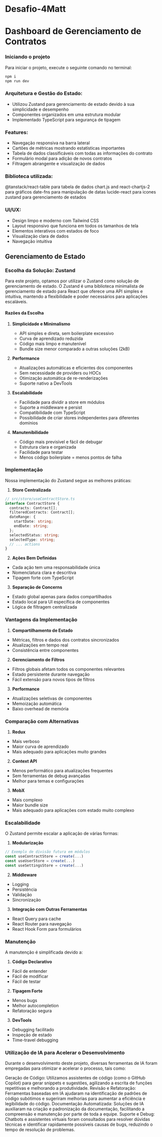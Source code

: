 # Desafio-4Matt

# Dashboard de Gerenciamento de Contratos

### Iniciando o projeto
Para iniciar o projeto, execute o seguinte comando no terminal:

```bash
npm i
npm run dev
```

### Arquitetura e Gestão do Estado:

- Utilizou Zustand para gerenciamento de estado devido à sua simplicidade e desempenho
- Componentes organizados em uma estrutura modular
- Implementado TypeScript para segurança de tipagem
  
### Features:

- Navegação responsiva na barra lateral
- Cartões de métricas mostrando estatísticas importantes
- Tabela de dados classificáveis ​​com todas as informações do contrato
- Formulário modal para adição de novos contratos
- Filtragem abrangente e visualização de dados
  
### Biblioteca utilizada:

@tanstack/react-table para tabela de dados
chart.js and react-chartjs-2 para gráficos
date-fns para manipulação de datas
lucide-react para icones
zustand para gerenciamento de estados

### UI/UX:

- Design limpo e moderno com Tailwind CSS
- Layout responsivo que funciona em todos os tamanhos de tela
- Elementos interativos com estados de foco
- Visualização clara de dados
- Navegação intuitiva

## Gerenciamento de Estado

### Escolha da Solução: Zustand

Para este projeto, optamos por utilizar o Zustand como solução de gerenciamento de estado. O Zustand é uma biblioteca minimalista de gerenciamento de estado para React que oferece uma API simples e intuitiva, mantendo a flexibilidade e poder necessários para aplicações escaláveis.

#### Razões da Escolha

1. **Simplicidade e Minimalismo**
   - API simples e direta, sem boilerplate excessivo
   - Curva de aprendizado reduzida
   - Código mais limpo e manutenível
   - Bundle size menor comparado a outras soluções (2kB)

2. **Performance**
   - Atualizações automáticas e eficientes dos componentes
   - Sem necessidade de providers ou HOCs
   - Otimização automática de re-renderizações
   - Suporte nativo a DevTools

3. **Escalabilidade**
   - Facilidade para dividir a store em módulos
   - Suporte a middleware e persist
   - Compatibilidade com TypeScript
   - Possibilidade de criar stores independentes para diferentes domínios

4. **Manutenibilidade**
   - Código mais previsível e fácil de debugar
   - Estrutura clara e organizada
   - Facilidade para testar
   - Menos código boilerplate = menos pontos de falha

### Implementação

Nossa implementação do Zustand segue as melhores práticas:

1. **Store Centralizada**
```typescript
// src/store/useContractStore.ts
interface ContractStore {
  contracts: Contract[];
  filteredContracts: Contract[];
  dateRange: {
    startDate: string;
    endDate: string;
  };
  selectedStatus: string;
  selectedType: string;
  // ... actions
}
```

2. **Ações Bem Definidas**
- Cada ação tem uma responsabilidade única
- Nomenclatura clara e descritiva
- Tipagem forte com TypeScript

3. **Separação de Concerns**
- Estado global apenas para dados compartilhados
- Estado local para UI específica de componentes
- Lógica de filtragem centralizada

### Vantagens da Implementação

1. **Compartilhamento de Estado**
- Métricas, filtros e dados dos contratos sincronizados
- Atualizações em tempo real
- Consistência entre componentes

2. **Gerenciamento de Filtros**
- Filtros globais afetam todos os componentes relevantes
- Estado persistente durante navegação
- Fácil extensão para novos tipos de filtros

3. **Performance**
- Atualizações seletivas de componentes
- Memoização automática
- Baixo overhead de memória

### Comparação com Alternativas

1. **Redux**
- Mais verboso
- Maior curva de aprendizado
- Mais adequado para aplicações muito grandes

2. **Context API**
- Menos performático para atualizações frequentes
- Sem ferramentas de debug avançadas
- Melhor para temas e configurações

3. **MobX**
- Mais complexo
- Maior bundle size
- Mais adequado para aplicações com estado muito complexo

### Escalabilidade

O Zustand permite escalar a aplicação de várias formas:

1. **Modularização**
```typescript
// Exemplo de divisão futura em módulos
const useContractStore = create(...)
const useUserStore = create(...)
const useSettingsStore = create(...)
```

2. **Middleware**
- Logging
- Persistência
- Validação
- Sincronização

3. **Integração com Outras Ferramentas**
- React Query para cache
- React Router para navegação
- React Hook Form para formulários

### Manutenção

A manutenção é simplificada devido a:

1. **Código Declarativo**
- Fácil de entender
- Fácil de modificar
- Fácil de testar

2. **Tipagem Forte**
- Menos bugs
- Melhor autocompletion
- Refatoração segura

3. **DevTools**
- Debugging facilitado
- Inspeção de estado
- Time-travel debugging


### Utilização de IA para Acelerar o Desenvolvimento
Durante o desenvolvimento deste projeto, diversas ferramentas de IA foram empregadas para otimizar e acelerar o processo, tais como:

Geração de Código: Utilizamos assistentes de código (como o GitHub Copilot) para gerar snippets e sugestões, agilizando a escrita de funções repetitivas e melhorando a produtividade.
Revisão e Refatoração: Ferramentas baseadas em IA ajudaram na identificação de padrões de código subótimos e sugeriram melhorias para aumentar a eficiência e legibilidade do código.
Documentação Automatizada: Soluções de IA auxiliaram na criação e padronização da documentação, facilitando a compreensão e manutenção por parte de toda a equipe.
Suporte e Debug: Chatbots e assistentes virtuais foram consultados para resolver dúvidas técnicas e identificar rapidamente possíveis causas de bugs, reduzindo o tempo de resolução de problemas.
